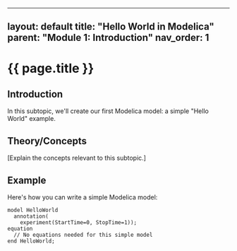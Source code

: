 <!-- docs/01-introduction/hello-world.md -->
---
layout: default
title: "Hello World in Modelica"
parent: "Module 1: Introduction"
nav_order: 1
---

# {{ page.title }}

## Introduction

In this subtopic, we'll create our first Modelica model: a simple "Hello World" example.

## Theory/Concepts

[Explain the concepts relevant to this subtopic.]

## Example

Here's how you can write a simple Modelica model:

```modelica
model HelloWorld
  annotation(
    experiment(StartTime=0, StopTime=1));
equation
  // No equations needed for this simple model
end HelloWorld;
